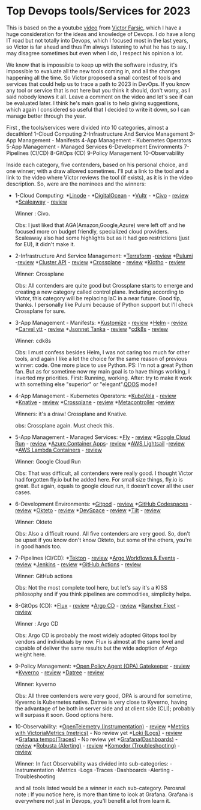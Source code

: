 # Top Devops tools/Services for 2023

This is based on the a youtube [video](https://youtu.be/-zKYT2I_WhE) from [Victor Farsic](https://twitter.com/vfarcic), which I have a huge consideration for the ideas and knowledge of Devops. I do have a long IT road but not totally into Devops, which I focused most in the last years, so Victor is far ahead and thus I'm always listening to what he has to say. I may disagree sometimes but even when I do, I respect his opinion a lot.

We know that is impossible to keep up with the software industry, it's impossible to evaluate all the new tools coming in, and all the changes happening all the time. So Victor proposed a small contest of tools and services that could help us to trace a path to 2023 in DevOps. If you know any tool or service that is not here but you think it should, don't worry, as I said nobody knows it all. Leave a comment on the video and let's see if can be evaluated later. I think he's main goal is to help giving suggestions, which again I considered so useful that I decided to write it down, so I can manage better through the year. 

First , the tools/services were divided into 10 categories, almost a decathlon!
 1-Cloud Computing
 2-Infrastructure And Service Management
 3-App Management - Manifests
 4-App Management - Kubernetes Operators
 5-App Management - Managed Services
 6-Development Environments
 7-Pipelines (CI/CD)
 8-GitOps (CD)
 9-Policy Management
 10-Observability

 Inside each category, five contenders, based on his personal choice, and one winner; with a draw allowed sometimes. I'll put a link to the tool and a link to the video where Victor reviews the tool (if exists), as it is in the video description. So, were are the nominees and the winners:
  
* 1-Cloud Computing:
    *[Linode](https://linode.com) - 
    *[DigitalOcean](https://digitalocean.com) -
    *[Vultr](https://vultur.com) -
    *[Civo](civo.com) - [review](https://www.youtube.com/watch?v=SwOIlzXLIw4&t=0s)
    *[Scaleaway](scaleaway.com) - [review](https://www.youtube.com/watch?v=VlBiLFaSi7Y&t=0s)

    Winner : Civo. 
    
    Obs: I just liked that AGA(Amazon,Google,Azure) were left off and he focused more on budget friendly, specialized cloud providers. Scaleaway also had some highlights but as it had geo restrictions (just for EU), it didn't make it. 
    
* 2-Infrastructure And Service Management:
    *[Terraform](terraform.io) -[review](https://www.youtube.com/watch?v=RaoKcJGchKM&t=0s)
    *[Pulumi](Pulumi.com) -[review](https://www.youtube.com/watch?v=oE3BUi_N0qc&t=0s)
    *[Cluster API](cluster-api.sigs.k8.io) - [review](https://www.youtube.com/watch?v=8yUDUhZ6ako&t=0s)
    *[Crossplane](crossplane.io) - [review](https://www.youtube.com/watch?v=n8KjVmuHm7A&t=0s)
    *[Klotho](klo.dev) - [review](https://www.youtube.com/watch?v=1xVU8CZIJeU&t=0s)

    Winner: Crossplane
    
    Obs: All contenders are quite good but Crossplane starts to emerge and creating a new category called control plane. Including according to Victor, this category will be replacing IaC in a near future. Good tip, thanks. I personally like Pulumi because of Python support but I'll check Crossplane for sure.

* 3-App Management - Manifests:
    *[Kustomize](kustomize.io) - [review](https://www.youtube.com/watch?v=Twtbg6LFnAg&t=0s)
    *[Helm](helm.sh) - [review](https://www.youtube.com/watch?v=ZMFYSm0ldQ0&t=0s)
    *[Carvel ytt](carvel.dev) - [review](https://www.youtube.com/watch?v=DLnXkH2keNg&t=0s)
    *[Jsonnet Tanka](tanka.dev) - [review](https://www.youtube.com/watch?v=-qpcsUXElYc&t=0s)
    *[cdk8s](cdk8s.io) - [review](https://www.youtube.com/watch?v=F2DKtax0NLU&t=0s)

    Winner: cdk8s

    Obs: I must confess besides Helm, I was not caring too much for other tools, and again I like a lot the choice for the same reason of previous winner: code. One more place to use Python. PS: I'm not a great Python fan. But as for sometime now my main goal is to have things working, I inverted my priorities. First: Running, working. After: try to make it work with something else "superior" or "elegant".[QDOS](https://youtu.be/R2Qh0O3Dt10) model!
    
* 4-App Management - Kubernetes Operators:
    *[KubeVela](kubevel.io) - [review](https://www.youtube.com/watch?v=2CBu6sOTtwk&t=0s)
    *[Knative](knative.dev) - [review](https://www.youtube.com/watch?v=8vrLEbwSu7U&t=0s)
    *[Crossplane](crossplane.io) - [review](https://www.youtube.com/watch?v=n8KjVmuHm7A&t=0s)
    *[Metacontroller](https://metacontroller.github.io/metacontroller/) -[review](https://www.youtube.com/watch?v=3xkLYOpXy2U&t=0s)

    Winners: it's a draw! Crossplane and Knative. 
    
    obs: Crossplane again. Must check this.  

* 5-App Management - Managed Services:
    *[Fly](fly.io) - [review](https://www.youtube.com/watch?v=tuPmhciyfIA&t=0s)
    *[Google Cloud Run](cloud.google.com/run) - [review](https://www.youtube.com/watch?v=Jq8MY1ZGjno&t=0s)
    *[Azure Container Apps](https://learn.microsoft.com/en-us/azure/container-apps/overview)- [review](https://www.youtube.com/watch?v=iV7WrsxExdY&t=0s)
    *[AWS Lightsail](aws.amazon.com/lightsail) -[review](https://www.youtube.com/watch?v=CWXrW2rgego&t=0s)
    *[AWS Lambda Containers](aws.amazon.com/lambda) - [review](https://www.youtube.com/watch?v=DsQbBVr-GwU&t=0s)

    Winner: Google Cloud Run 
    
    Obs: That was difficult, all contenders were really good. I thought Victor had forgotten fly.io but he added here. For small size things, fly.io is great. But again, equals to google cloud run, it doesn't cover all the user cases.
    
* 6-Development Environments:
    *[Gitpod](gitpod.io) - [review](https://www.youtube.com/watch?v=QV1fYt-7SLU&t=0s)
    *[GitHub Codespaces](github.com/features/codespaces) -[review](https://www.youtube.com/watch?v=tSQJwGcHsGY&t=0s)
    *[Okteto](okteto.com) - [review](https://www.youtube.com/watch?v=RTo9Pvo_yiY&t=0s)
    *[DevSpace](devspace.sh) - [review](https://www.youtube.com/watch?v=nQly_CEjJc4&t=0s)
    *[Tilt](tilt.dev) - [review](https://www.youtube.com/watch?v=fkODRlobR9I&t=0s)

    Winner: Okteto

    Obs: Also a difficult round. All five contenders are very good. So, don't be upset if you know don't know Okteto, but some of the others, you're in good hands too.

* 7-Pipelines (CI/CD):
    *[Tekton](tekton.dev) - [review](https://www.youtube.com/watch?v=7mvrpxz_BfE&t=0s)
    *[Argo Workflows & Events](argoproj.github.io/workflows) - [review](https://www.youtube.com/watch?v=UMaivwrAyTA&t=0s)
    *[Jenkins](jenkins.io) - [review](https://www.youtube.com/watch?v=2Kc3fUJANAc&t=0s)
    *[GitHub Actions](github.com/features/actions) - [review](https://www.youtube.com/watch?v=eZcAvTb0rbA&t=0s)
    
    Winner: GitHub actions

    Obs: Not the most complete tool here, but let's say it's a KISS philosophy and if you think pipelines are commodities, simplicity helps. 


* 8-GitOps (CD):
    *[Flux](fluxcd.io) - [review](https://www.youtube.com/watch?v=R6OeIgb7lUI&t=0s)
    *[Argo CD](argoproj.github.io/cd) - [review](https://www.youtube.com/watch?v=vpWQeoaiRM4&t=0s)
    *[Rancher Fleet](fleet.rancher.io) - [review](https://www.youtube.com/watch?v=rIH_2CUXmwM&t=0s)

    Winner : Argo CD

    Obs: Argo CD is probably the most widely adopted Gitops tool by vendors and individuals by now. Flux is almost at the same level and capable of deliver the same results but the wide adoption of Argo weight here.   
    
* 9-Policy Management:
    *[Open Policy Agent (OPA) Gatekeeper](https://open-policy-agent.github.io/gatekeeper/) - [review](https://www.youtube.com/watch?v=14lGc7xMAe4&t=0s)
    *[Kyverno](kyverno.io) - [review](https://www.youtube.com/watch?v=DREjzfTzNpA&t=0s)
    *[Datree](datree.io) - [review](https://www.youtube.com/watch?v=3jZTqCETW2w&t=0s)

    Winner: kyverno

    Obs: All three contenders were very good, OPA is around for sometime, Kyverno is Kubernetes native. Datree is very close to Kyverno, having the advantage of be both in server side and at client side (CLI); probably will surpass it soon. Good options here.   

* 10-Observability:
    *[OpenTelemetry (Instrumentation)](opentelemetry.io) - [review](https://www.youtube.com/watch?v=oe5YYh9mhzw&t=0s)
    *[Metrics with VictoriaMetrics (metrics)](victoriametrics.com) - No review yet
    *[Loki (Logs)](grafana.com/oss/loki) - [review](https://www.youtube.com/watch?v=XR_yWlOEGiA&t=0s)
    *[Grafana tempo(Traces)](grafana.com/oss/tempo) - No review yet
    *[Grafana(Dashboards)](grafana.com/oss/grafana) - [review](https://www.youtube.com/watch?v=XR_yWlOEGiA&t=0s)
    *[Robusta (Alerting)](robusta.dev) - [review](https://www.youtube.com/watch?v=2P76WVVua8w&t=0s)
    *[Komodor (Troubleshooting)](komodor.com) - [review](https://www.youtube.com/watch?v=GNPS0sAajQ0&t=0s)

    Winner: In fact Observability was divided into sub-categories:
        -Instrumentation
        -Metrics
        -Logs
        -Traces
        -Dashboards
        -Alerting
        -Troubleshooting
    
    and all tools listed would be a winner in each sub-category. Perosnal note : If you notice here, is more than time to look at Grafana. Grafana is everywhere not just in Devops, you'll benefit a lot from learn it. 





    




